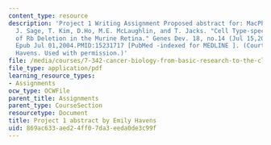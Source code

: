 ```yaml
---
content_type: resource
description: 'Project 1 Writing Assignment Proposed abstract for: MacPherson, D.,
  J. Sage, T. Kim, D.Ho, M.E. McLaughlin, and T. Jacks. "Cell Type-specific Effects
  of Rb Deletion in the Murine Retina." Genes Dev. 18, no.14 (Jul 15,2004): 1681-94.
  Epub Jul 01,2004.PMID:15231717 [PubMed -indexed for MEDLINE ]. (Courtesy of Emily
  Havens. Used with permission.)'
file: /media/courses/7-342-cancer-biology-from-basic-research-to-the-clinic-fall-2004/869ac633aed24ff07da3eeda0de3c99f_rb_abstract_ehav.pdf
file_type: application/pdf
learning_resource_types:
- Assignments
ocw_type: OCWFile
parent_title: Assignments
parent_type: CourseSection
resourcetype: Document
title: Project 1 abstract by Emily Havens
uid: 869ac633-aed2-4ff0-7da3-eeda0de3c99f
---
```

